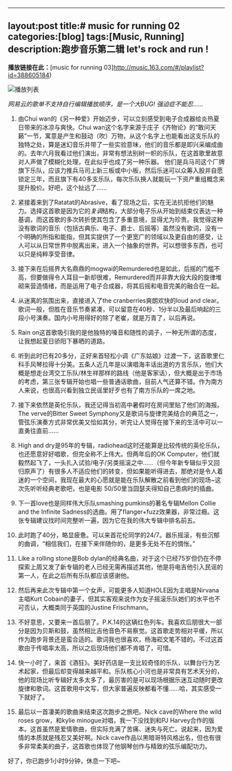 ﻿
 ---
 layout:post
 title:# music for running 02
 categories:[blog]
 tags:[Music, Running]
 description:跑步音乐第二辑 let's rock and run !
 ---
 

**播放链接在此：**[music for running 03]http://music.163.com/#/playlist?id=388605184)

![播放列表](http://7xtcjb.com2.z0.glb.clouddn.com/image/jpg/music%20for%20running%2002.jpg)

*网易云的歌单不支持自行编辑播放顺序，是一个大BUG! 强迫症不能忍……*

1. 由Chui wan的《另一种爱》开始迈步，可以立刻感受到电子合成器给炎热夏日带来的冰凉与爽快。Chui wan这个名字来源于庄子《齐物论》的“敢问天籁”一节，寓意是产生和鼓动（吹）万物，从这个名字上也能看出这支乐队的独特之处，算是迷幻音乐并带了一些实验意味，他们的音乐都是即兴采编成曲的。去年六月我看过他们演出，非常有想法别树一帜的乐队，在这首歌里故意对人声做了模糊化处理，在此似乎也成了另一种乐器。
他们是兵马司这个厂牌旗下乐队，应该力推兵马司上新三板或中小板，然后乐迷可以众筹入股并自愿锁定三年，而且旗下有40多支乐队，每次乐队换人就能玩一下资产重组概念来提升股价。好吧，这个扯远了……

2. 紧接着来到了Ratatat的Abrasive，看了现场之后，实在无法抗拒他们的魅力。选择这首歌是因为它的*复调*结构，大部分电子乐从开始到结束仅表达一种基调，而这首歌的多次转折使其包含了多重意境，显得尤为珍贵。我觉得这种没有歌词的音乐（包括古典乐、电子、爵士、后摇等）虽然没有歌词，没有一个明确的所指和能指，但其实提供了一个更宽广的领域以及更自由的感受，让人可以从日常世界中脱离出来，进入一个抽象的世界。可以想很多东西，也可以只是纯粹享受音律。

3. 接下来在后摇界大名鼎鼎的mogwai的Remurdered也是如此，后摇的门槛不高，但要做得令人耳目一新却很难，Remurdered而并非靠大段大段的旋律堆砌来营造情绪，而是运用了电子合成器，将其后摇和电音完美的融合在一起。

4. 从迷离的氛围出来，直接进入了the cranberries爽朗欢快的loud and clear。歌词一般，但胜在音乐节奏紧凑，可以留意在40秒、1分半以及最后响起的三段小号演奏。国内小号用得好的除了老崔，就是万青了，以后再说。

5. Rain on这首歌吸引我的是他独特的嗓音和随性的调子，一种无所谓的态度，让我想起夏日骄阳下暴晒的道路。

6. 听到此时已有20多分，正好来首轻松小调《广东姑娘》过渡一下，这首歌里仁科手风琴拉得十分美。五条人近几年是以演唱海丰话出道的方言乐队，他们大概是想走台湾交工乐队/林生祥那样的路线（他是客家话），但大概是出于市场的考虑，第三张专辑开始也唱一些普通话歌曲，目前人气还算不错。作为南方人来说，也很高兴看到独立民谣里好歹也有了南方乐队的一席之地。

7. 接下来依然是英伦乐队，我还记得当初高中暑假时在房间里贴了他们的海报。The verve的Bitter Sweet Symphony又是歌词与旋律完美结合的典范之一，管弦乐演奏方式非常优美又恰如其分，听完让人觉得在接下来的生活中可以一直勇往直前…… 

8. High and dry是95年的专辑，radiohead这时还能算是比较传统的英伦乐队，也还愿意好好唱歌，但完全称不上伟大。但两年后的OK Computer，他们就毅然起飞了，一头扎入试验/电子/另类摇滚之中……（但今年新专辑似乎又回归原声了）有很多人不适应他们的转变，但如果能听得进去，那绝对是令人着迷的一个空间，我现在最大的心愿就是能在乐队解散之前看到他们的现场~这次先听听经典老歌吧，也是电影 50/50里当囧瑟夫得知自己患病时的插曲。

9. 下一首love也是同样伟大乐队smashing pumkins的著名专辑Mellon Collie and the Infinite Sadness的选曲。用了flanger+fuzz效果器，非常过瘾。这张专辑建议找时间完整听一遍，因为它在我的伟大专辑中排名前五。

10. 此时跑了40分，略显疲惫。可以来首花伦同学的24/7。器乐摇滚，有些沉郁的曲调，“相信我们，在接下来伴随你的，是更多无处不在的惆怅。”

11. Like a rolling stone是Bob dylan的经典名曲，对于这个已经75岁但仍在不停探索上周又发了新专辑的老人已经无需再描述其他，他是将电吉他引入民谣的第一人，在此之后所有乐队都应该感谢他。

12. 然后再来此次专辑中第一个女声，可能更多人知道HOLE因为主唱是Nirvana主唱Kurt Cobain的妻子，但其实客观来说作为女子摇滚乐队她们的水平也不可否认，大概类同于英国的Justine Frischmann。

13. 不好意思，又要来一首后朋了。P.K.14的这辆红色列车。我喜欢后朋很大一部分是因为贝斯和鼓，虽然相比吉他音色不易察觉。这首歌走势相对平缓，所以作为跑步背景还是蛮合适的。歌词我也很喜欢，杨海崧文笔不错的。不过这首歌由于传唱率太高，所以之后现场他们都不肯唱了，可惜。

14. 快一小时了，来首《酒狂》。美好药店是一支比较奇怪的乐队，以舞台行为艺术起家，但最后却变得越来越平和。乐队核心小河也是非常具有艺术天分的，他的现场比听专辑好太多太多了，最厉害的是可以现场根据乐迷互动随时更改旋律和歌词。这首歌用中文写，但大家普遍反映都看不懂……哈，其实感受一下就好了。

15. 最后以一首凄美的歌曲来结束这次跑步之旅吧。Nick cave的Where the wild roses grow，和kylie minogue对唱，我一下没找到和PJ Harvey合作的版本。这首虽然是爱情歌曲，但实际充满了苦痛、迷失与死亡。说起来，因为爱情的本质就是残忍又美好啊。Nick cave作品以黑暗哥特风格出名，但也有很多非常柔美的曲子，这首歌也体现了他钢琴创作与精致的弦乐编配功力。

好了，你已跑步1小时9分钟，休息一下吧~
